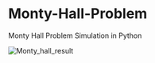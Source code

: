 # Monty-Hall-Problem
Monty Hall Problem Simulation in Python

![Monty_hall_result](https://user-images.githubusercontent.com/82165536/210374431-8db2910a-9607-449a-966c-b8bd38de5b50.png)
